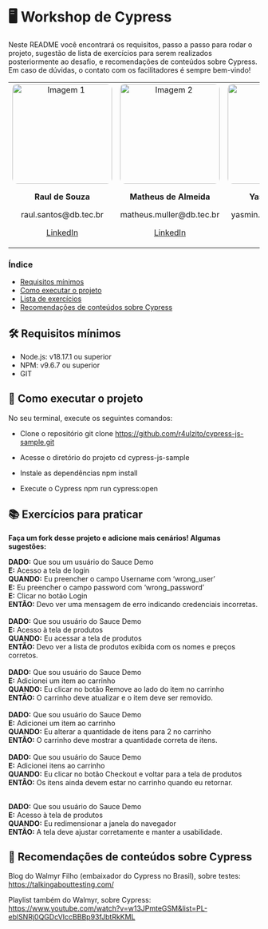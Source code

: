# 🖥️ Workshop de Cypress
Neste README você encontrará os requisitos, passo a passo para rodar o projeto, sugestão de lista de exercícios para serem realizados posteriormente ao desafio, e recomendações de conteúdos sobre Cypress. 
Em caso de dúvidas, o contato com os facilitadores é sempre bem-vindo! 
<div align="center">
  <table>
    <tr>
      <td align="center">
        <img src="https://media.licdn.com/dms/image/v2/D4D03AQEkU6C6WECrQw/profile-displayphoto-shrink_800_800/profile-displayphoto-shrink_800_800/0/1702430149778?e=1730332800&v=beta&t=MzRBpBluixhwppzKWR92WAIeqb6mbkY117CrI_K-oj0" alt="Imagem 1" width="200" style="border-radius: 10px;"/>
        <p><strong>Raul de Souza</strong></p>
        <p>raul.santos@db.tec.br</p>
        <p><a href="https://www.linkedin.com/in/raul-de-souza/" target="_blank">LinkedIn</a></p>
      </td>
      <td align="center">
        <img src="https://media.licdn.com/dms/image/v2/D4D03AQGXqwUbDJ44JA/profile-displayphoto-shrink_800_800/profile-displayphoto-shrink_800_800/0/1711630108544?e=1730332800&v=beta&t=tTwtZ_N6cN7i38S3FMNdUDGRzCP2WX0h5rKLsidcHiE" alt="Imagem 2" width="200" style="border-radius: 10px;"/>
        <p><strong>Matheus de Almeida</strong></p>
        <p>matheus.muller@db.tec.br</p>
        <p><a href="https://www.linkedin.com/in/matheusalmeida-qa/" target="_blank">LinkedIn</a></p>
      </td>
      <td align="center">
        <img src="https://media.licdn.com/dms/image/v2/D4D03AQHesvxl5Czfog/profile-displayphoto-shrink_800_800/profile-displayphoto-shrink_800_800/0/1711560872796?e=1730332800&v=beta&t=nqshe2YGoG7z211AiI3dBByzFrOK_OBXJ3C5lDDgoN4" alt="Imagem 3" width="200" style="border-radius: 10px;"/>
        <p><strong>Yasmin Castro</strong></p>
        <p>yasmin.souza@db.tec.br</p>
        <p><a href="https://www.linkedin.com/in/castro-yasmin/" target="_blank">LinkedIn</a></p>
      </td>
    </tr>
  </table>
</div>


### Índice
- [Requisitos mínimos](#requisitos-mínimos)
- [Como executar o projeto](#como-executar-o-projeto)
- [Lista de exercícios](#lista-de-exercicios)
- [Recomendações de conteúdos sobre Cypress](#recomendações-de-conteúdos-sobre-cypress)

## 🛠 Requisitos mínimos <a id="requisitos-mínimos"></a>

- Node.js: v18.17.1 ou superior
- NPM: v9.6.7 ou superior
- GIT

## 🤔 Como executar o projeto <a id="como-executar-o-projeto"></a>

No seu terminal, execute os seguintes comandos:

- Clone o repositório
git clone https://github.com/r4ulzito/cypress-js-sample.git

- Acesse o diretório do projeto
cd cypress-js-sample

-  Instale as dependências
npm install

- Execute o Cypress
npm run cypress:open



## 📚 Exercícios para praticar <a id="lista-de-exercicios"></a>
<b>Faça um fork desse projeto e adicione mais cenários! Algumas sugestões:</b>

<b>DADO:</b> Que sou um usuário do Sauce Demo <br>
<b>E:</b> Acesso a tela de login <br>
<b>QUANDO:</b> Eu preencher o campo Username com ‘wrong_user’ <br>
<b>E:</b> Eu preencher o campo password com ‘wrong_password’ <br>
<b>E:</b> Clicar no botão Login <br>
<b>ENTÃO:</b> Devo ver uma mensagem de erro indicando credenciais incorretas. <br>
<br>
<b>DADO:</b> Que sou usuário do Sauce Demo <br>
<b>E:</b> Acesso à tela de produtos <br>
<b>QUANDO:</b> Eu acessar a tela de produtos <br>
<b>ENTÃO:</b> Devo ver a lista de produtos exibida com os nomes e preços corretos. <br>
<br>
<b>DADO:</b> Que sou usuário do Sauce Demo <br>
<b>E:</b> Adicionei um item ao carrinho <br>
<b>QUANDO:</b> Eu clicar no botão Remove ao lado do item no carrinho <br>
<b>ENTÃO:</b> O carrinho deve atualizar e o item deve ser removido. <br>
<br>
<b>DADO:</b> Que sou usuário do Sauce Demo <br>
<b>E:</b> Adicionei um item ao carrinho <br>
<b>QUANDO:</b> Eu alterar a quantidade de itens para 2 no carrinho <br>
<b>ENTÃO:</b> O carrinho deve mostrar a quantidade correta de itens. <br>
<br>
<b>DADO:</b> Que sou usuário do Sauce Demo <br>
<b>E:</b> Adicionei itens ao carrinho <br>
<b>QUANDO:</b> Eu clicar no botão Checkout e voltar para a tela de produtos <br>
<b>ENTÃO:</b> Os itens ainda devem estar no carrinho quando eu retornar.<br>
<br>

<b>DADO:</b> Que sou usuário do Sauce Demo <br>
<b>E:</b> Acesso à tela de produtos <br>
<b>QUANDO:</b> Eu redimensionar a janela do navegador <br>
<b>ENTÃO:</b> A tela deve ajustar corretamente e manter a usabilidade. <br>


## 🧵 Recomendações de conteúdos sobre Cypress <a id="recomendações-de-conteúdos-sobre-cypress"></a>

Blog do Walmyr Filho (embaixador do Cypress no Brasil), sobre testes:
https://talkingabouttesting.com/

Playlist também do Walmyr, sobre Cypress:
https://www.youtube.com/watch?v=w13JPmteGSM&list=PL-eblSNRj0QGDcVIccBBBp93fJbtRkKML

